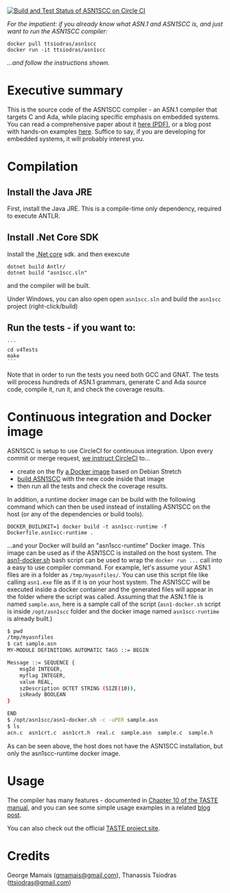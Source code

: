[![Build and Test Status of ASN1SCC on Circle CI](https://circleci.com/gh/ttsiodras/asn1scc.svg?&style=shield&circle-token=fcc32f415742887faa6ad69826b1cf25426df086)](https://circleci.com/gh/ttsiodras/asn1scc/tree/master)

*For the impatient: if you already know what ASN.1 and ASN1SCC is, and
just want to run the ASN1SCC compiler:*

    docker pull ttsiodras/asn1scc
    docker run -it ttsiodras/asn1scc

*...and follow the instructions shown.*

Executive summary
=================

This is the source code of the ASN1SCC compiler - an ASN.1 compiler that
targets C and Ada, while placing specific emphasis on embedded systems.
You can read a comprehensive paper about it
[here (PDF)](http://web1.see.asso.fr/erts2012/Site/0P2RUC89/7C-4.pdf),
or a blog post with hands-on examples
[here](https://www.thanassis.space/asn1.html).
Suffice to say, if you are developing for embedded systems, it will probably
interest you.

Compilation
===========

## Ιnstall the Java JRE

First, install the Java JRE. This is a compile-time only dependency,
required to execute ANTLR.

## Install .Net Core SDK

Install the [.Net core](https://dotnet.microsoft.com/) sdk.
and then exexcute

    dotnet build Antlr/
    dotnet build "asn1scc.sln"
    
and the compiler will be built.

Under Windows, you can also open open `asn1scc.sln` and build the `asn1scc` project (right-click/build)

## Run the tests - if you want to:

    ```
    cd v4Tests
    make
    ```

Note that in order to run the tests you need both GCC and GNAT.
The tests will process hundreds of ASN.1 grammars, generate C and
Ada source code, compile it, run it, and check the coverage results.

Continuous integration and Docker image
=======================================

ASN1SCC is setup to use CircleCI for continuous integration. Upon every
commit or merge request, [we instruct CircleCI](.circleci/config.yml) to...

- create on the fly [a Docker image](Dockerfile) based on Debian Stretch
- [build ASN1SCC](circleci-build.sh) with the new code inside that image
- then run all the tests and check the coverage results.

In addition, a runtime docker image can be build with the following command
which can then be used instead of installing ASN1SCC on the host (or any of
the dependencies or build tools).
```
DOCKER_BUILDKIT=1 docker build -t asn1scc-runtime -f Dockerfile.asn1scc-runtime .
```

...and your Docker will build an "asn1scc-runtime" Docker image. This image can be
used as if the ASN1SCC is installed on the host system. The [asn1-docker.sh](asn1-docker.sh)
bash script can be used to wrap the `docker run ...` call into a easy to use compiler command.
For example, let's assume your ASN.1 files are in a folder as `/tmp/myasnfiles/`. You can use 
this script file like calling `asn1.exe` file as if it is on your host system. The ASN1SCC will
be executed inside a docker container and the generated files will appear in the folder
where the script was called. Assuming that the ASN.1 file is named `sample.asn`, here is a sample
call of the script (`asn1-docker.sh` script is inside `/opt/asn1scc` folder and the docker image
named `asn1scc-runtime` is already built.)

```bash
$ pwd
/tmp/myasnfiles
$ cat sample.asn 
MY-MODULE DEFINITIONS AUTOMATIC TAGS ::= BEGIN

Message ::= SEQUENCE {
    msgId INTEGER,
    myflag INTEGER,
    value REAL,
    szDescription OCTET STRING (SIZE(10)),
    isReady BOOLEAN
}

END
$ /opt/asn1scc/asn1-docker.sh -c -uPER sample.asn
$ ls 
acn.c  asn1crt.c  asn1crt.h  real.c  sample.asn  sample.c  sample.h
```

As can be seen above, the host does not have the ASN1SCC installation, but only
the asn1scc-runtime docker image.

Usage
=====

The compiler has many features - documented in
[Chapter 10 of the TASTE manual](http://download.tuxfamily.org/taste/snapshots/doc/taste-documentation-current.pdf),
and you can see some simple usage examples in a related
[blog post](https://www.thanassis.space/asn1.html).

You can also check out the official [TASTE project site](https://taste.tools).

Credits
=======
George Mamais (gmamais@gmail.com), Thanassis Tsiodras (ttsiodras@gmail.com)
